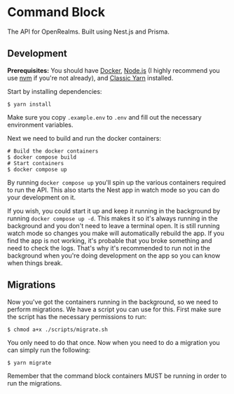 # Command Block

The API for OpenRealms. Built using Nest.js and Prisma.

## Development

**Prerequisites:** You should have [Docker](https://www.docker.com/), [Node.js](https://nodejs.org/en/) (I highly recommend you use [nvm](https://github.com/nvm-sh/nvm) if you're not already), and [Classic Yarn](https://classic.yarnpkg.com/lang/en/) installed.

Start by installing dependencies:

```shell
$ yarn install
```

Make sure you copy `.example.env` to `.env` and fill out the necessary environment variables.

Next we need to build and run the docker containers:

```shell
# Build the docker containers
$ docker compose build
# Start containers
$ docker compose up
```

By running `docker compose up` you'll spin up the various containers required to run the API. This also starts the Nest app in watch mode so you can do your development on it.

If you wish, you could start it up and keep it running in the background by running `docker compose up -d`. This makes it so it's always running in the background and you don't need to leave a terminal open. It is still running watch mode so changes you make will automatically rebuild the app. If you find the app is not working, it's probable that you broke something and need to check the logs. That's why it's recommended to run not in the background when you're doing development on the app so you can know when things break.

## Migrations

Now you've got the containers running in the background, so we need to perform migrations. We have a script you can use for this. First make sure the script has the necessary permissions to run:

```shell
$ chmod a+x ./scripts/migrate.sh
```

You only need to do that once. Now when you need to do a migration you can simply run the following:

```shell
$ yarn migrate
```

Remember that the command block containers MUST be running in order to run the migrations.
